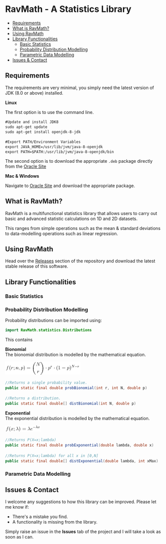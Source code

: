 # RavMath - A Statistics Library

* [Requirements](#requirements)
* [What is RavMath?](#what-is-ravmath?)
* [Using RavMath](#using-ravmath)
* [Library Functionalities](#library-functionalities)
  * [Basic Statistics](###basic-statistics)
  * [Probability Distribution Modelling](###probability-distribution-modelling)
  * [Parametric Data Modelling](###parametric-data-modelling)
* [Issues & Contact](#issues-&-contact)

## Requirements
The requirements are very minimal, you simply need the latest version of JDK (8.0 or above) installed.

**Linux**

The first option is to use the command line.
```
#Update and install JDK8
sudo apt-get update
sudo apt-get install openjdk-8-jdk

#Export PATH/Environment Variables
export JAVA_HOME=/usr/lib/jvm/java-8-openjdk
export PATH=$PATH:/usr/lib/jvm/java-8-openjdk/bin
```

The second option is to download the appropriate ```.deb``` package directly from the [Oracle Site](http://www.oracle.com/technetwork/java/javase/downloads/jdk8-downloads-2133151.html)

**Mac & Windows**

Navigate to [Oracle Site](http://www.oracle.com/technetwork/java/javase/downloads/jdk8-downloads-2133151.html) and download the appropriate package.

## What is RavMath?
RavMath is a multifunctional statistics library that allows users to carry out basic and advanced statistic calculations on 1D and 2D datasets.

This ranges from simple operations such as the mean & standard deviations to data-modelling operations such as linear regression.

## Using RavMath
Head over the [Releases](https://github.com/rbhadti94/RavMath/releases) section of the repository and download the latest stable release of this software.

## Library Functionalities


### Basic Statistics


### Probability Distribution Modelling
Probability distributions can be imported using:
```java
import RavMath.statistics.Distributions
```
This contains

**Bionomial**                                                          
The bionomial distribution is modelled by the mathematical equation.

![Images2](images/binomialeq.png)

```java
//Returns a single probability value.
public static final double probBionomial(int r, int N, double p)

//Returns a distribution.
public static final double[] distBionomial(int N, double p)
```
**Exponential**                                             
The exponential distribution is modelled by the mathematical equation.

![Images2](images/expeq.png)

```java
//Returns P(X=x;lambda)
public static final double probExponential(double lambda, double x)

//Returns P(X=x;lambda) for all x in [0,N]
public static final double[] distExponential(double lambda, int xMax)
```




### Parametric Data Modelling



## Issues & Contact
I welcome any suggestions to how this library can be improved. Please let me know if:
* There's a mistake you find.
* A functionality is missing from the library.

Simply raise an issue in the **Issues** tab of the project and I will take a look as soon as I can.  
